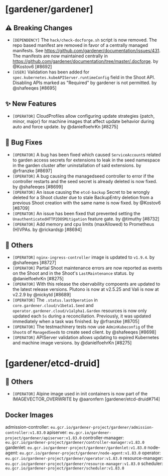 # [gardener/gardener]

## ⚠️ Breaking Changes

- `[DEPENDENCY]` The `hack/check-docforge.sh` script is now removed. The repo based manifest are removed in favor of a centrally managed manifests. See https://github.com/gardener/documentation/issues/431. The manifests are now maintained centrally in https://github.com/gardener/documentation/tree/master/.docforge. by @Kostov6 [#8692]
- `[USER]` Validation has been added for `spec.kubernetes.kubeAPIServer.runtimeConfig` field in the Shoot API. Disabling APIs marked as "Required" by gardener is not permitted. by @shafeeqes [#8695]
## ✨ New Features

- `[OPERATOR]` CloudProfiles allow configuring update strategies {patch, minor, major} for machine images that affect update behavior during auto and force update. by @danielfoehrKn [#8275]
## 🐛 Bug Fixes

- `[OPERATOR]` A bug has been fixed which caused `ServiceAccount`s related to garden access secrets for extensions to leak in the seed namespace in the garden cluster after uninstallation of said extensions. by @rfranzke [#8697]
- `[OPERATOR]` A bug causing the managedseed controller to error if the controller restarts and the seed secret is already deleted is now fixed. by @shafeeqes [#8699]
- `[OPERATOR]` An issue causing the `etcd-backup` Secret to be wrongly deleted for a Shoot cluster due to stale BackupEntry deletion from a previous Shoot creation with the same name is now fixed. by @Kostov6 [#8709]
- `[OPERATOR]` An issue has been fixed that prevented setting the `UnauthenticatedHTTP2DOSMitigation` feature gate. by @timuthy [#8732]
- `[OPERATOR]` Add memory and cpu limits (maxAllowed) to Prometheus (H)VPAs. by @rickardsjp [#8694]
## 🏃 Others

- `[OPERATOR]` `nginx-ingress-controller` image is updated to `v1.9.4`. by @shafeeqes [#8727]
- `[OPERATOR]` Partial Shoot maintenance errors are now reported as events on the Shoot and in the Shoot's `LastMaintenance` status. by @danielfoehrKn [#8275]
- `[OPERATOR]` With this release the obervability compoents are updated to the latest release versions. Plutono is now at v2.5.25 and Vali is now at v2.2.9 by @nickytd [#8689]
- `[OPERATOR]` The `.status.lastOperation` in `core.gardener.cloud/v1beta1.Seed` and `operator.gardener.cloud/v1alpha1.Garden` resources is now only updated each `5s` during a reconciliation. Previously, it was updated immediately when a task was finished. by @rfranzke [#8705]
- `[OPERATOR]` The testmachinery tests now use `AdminKubeconfig` of the `Shoot`s of `ManagedSeed`s to create seed client. by @shafeeqes [#8698]
- `[OPERATOR]` APIServer validation allows updating to expired Kubernetes and machine image versions. by @danielfoehrKn [#8275]
# [gardener/etcd-druid]

## 🏃 Others

- `[OPERATOR]` Alpine image used in init containers is now part of the IMAGEVECTOR_OVERWRITE by @aaronfern [gardener/etcd-druid#714]

## Docker Images
admission-controller: `eu.gcr.io/gardener-project/gardener/admission-controller:v1.83.0`
apiserver: `eu.gcr.io/gardener-project/gardener/apiserver:v1.83.0`
controller-manager: `eu.gcr.io/gardener-project/gardener/controller-manager:v1.83.0`
gardenlet: `eu.gcr.io/gardener-project/gardener/gardenlet:v1.83.0`
node-agent: `eu.gcr.io/gardener-project/gardener/node-agent:v1.83.0`
operator: `eu.gcr.io/gardener-project/gardener/operator:v1.83.0`
resource-manager: `eu.gcr.io/gardener-project/gardener/resource-manager:v1.83.0`
scheduler: `eu.gcr.io/gardener-project/gardener/scheduler:v1.83.0`
